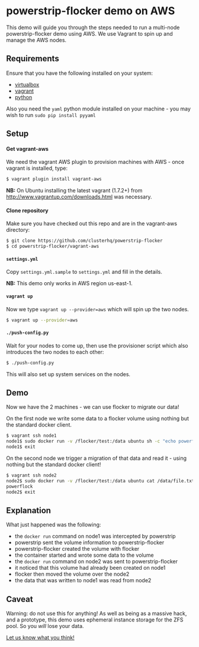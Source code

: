 # powerstrip-flocker demo on AWS

This demo will guide you through the steps needed to run a multi-node powerstrip-flocker demo using AWS.  We use Vagrant to spin up and manage the AWS nodes.

## Requirements

Ensure that you have the following installed on your system:

 * [virtualbox](https://www.virtualbox.org/wiki/Downloads)
 * [vagrant](http://www.vagrantup.com/downloads.html)
 * [python](https://www.python.org/downloados/)

Also you need the `yaml` python module installed on your machine - you may wish to run `sudo pip install pyyaml`

## Setup

#### Get vagrant-aws

We need the vagrant AWS plugin to provision machines with AWS - once vagrant is installed, type:

```bash
$ vagrant plugin install vagrant-aws
```

**NB:** On Ubuntu installing the latest vagrant (1.7.2+) from http://www.vagrantup.com/downloads.html was necessary.

#### Clone repository

Make sure you have checked out this repo and are in the vagrant-aws directory:

```bash
$ git clone https://github.com/clusterhq/powerstrip-flocker
$ cd powerstrip-flocker/vagrant-aws
```

#### `settings.yml`

Copy `settings.yml.sample` to `settings.yml` and fill in the details.

**NB:** This demo only works in AWS region us-east-1.

#### `vagrant up`

Now we type `vagrant up --provider=aws` which will spin up the two nodes.

```bash
$ vagrant up --provider=aws
```

#### `./push-config.py`

Wait for your nodes to come up, then use the provisioner script which also introduces the two nodes to each other:

```bash
$ ./push-config.py
```

This will also set up system services on the nodes.

## Demo

Now we have the 2 machines - we can use flocker to migrate our data!

On the first node we write some data to a flocker volume using nothing but the standard docker client.

```bash
$ vagrant ssh node1
node1$ sudo docker run -v /flocker/test:/data ubuntu sh -c "echo powerflock > /data/file.txt"
node1$ exit
```

On the second node we trigger a migration of that data and read it - using nothing but the standard docker client!

```bash
$ vagrant ssh node2
node2$ sudo docker run -v /flocker/test:/data ubuntu cat /data/file.txt
powerflock
node2$ exit
```

## Explanation

What just happened was the following:

 * the `docker run` command on node1 was intercepted by powerstrip
 * powerstrip sent the volume information to powerstrip-flocker
 * powerstrip-flocker created the volume with flocker
 * the container started and wrote some data to the volume
 * the `docker run` command on node2 was sent to powerstrip-flocker
 * it noticed that this volume had already been created on node1
 * flocker then moved the volume over the node2
 * the data that was written to node1 was read from node2

## Caveat

Warning: do not use this for anything!
As well as being as a massive hack, and a prototype, this demo uses ephemeral instance storage for the ZFS pool.
So you *will* lose your data.

[Let us know what you think!](https://github.com/ClusterHQ/powerstrip-flocker/issues/new)
